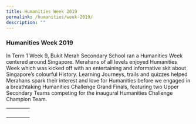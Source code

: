 ```yaml
---
title: Humanities Week 2019
permalink: /humanities/week-2019/
description: ""
---
```

### Humanities Week 2019

In Term 1 Week 9, Bukit Merah Secondary School ran a Humanities Week centered around Singapore. Merahans of all levels enjoyed Humanities Week which was kicked off with an entertaining and informative skit about Singapore’s colourful History. Learning Journeys, trails and quizzes helped Merahans spark their interest and love for Humanities before we engaged in a breathtaking Humanities Challenge Grand Finals, featuring two Upper Secondary Teams competing for the inaugural Humanities Challenge Champion Team.

|  |  |  |  |
|---|---|---|---|
|  |  |  |  |
|  |  |  |  |
|  |  |  |  |
|  |  |  |  |